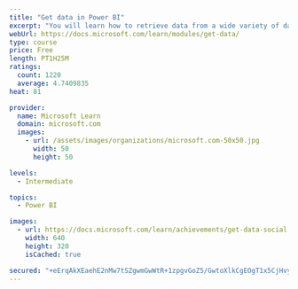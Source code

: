 ```yaml
---
title: "Get data in Power BI"
excerpt: "You will learn how to retrieve data from a wide variety of data sources, including Microsoft Excel, relational databases, and NoSQL data stores. You will also learn how to improve performance while retrieving data."
webUrl: https://docs.microsoft.com/learn/modules/get-data/
type: course
price: Free
length: PT1H25M
ratings:
  count: 1220
  average: 4.7409835
heat: 81

provider:
  name: Microsoft Learn
  domain: microsoft.com
  images:
    - url: /assets/images/organizations/microsoft.com-50x50.jpg
      width: 50
      height: 50

levels:
  - Intermediate

topics:
  - Power BI

images:
  - url: https://docs.microsoft.com/learn/achievements/get-data-social.png
    width: 640
    height: 320
    isCached: true

secured: "+eErqAkXEaehE2nMw7tSZgwmGwWtR+1zpgvGoZ5/GwtoXlkCgEOgT1x5CjHvytAOkCHJpWhZ7Q22Gz7bjfgwUsi0tfLgv5CTc5+86t5RpDl/lZRSCU/6x5/WcBb7mu3uycV2AKfvwshuSX+8J3CtSgYKzgn2kGUb9wHKjK5yInCl3jlgWufHRUSvZCVs2664jq8/pz1En+eO7a59nzzOqhcxR2E9pmc63pcUP8MIjZ9dfZjZghVzJtxbxgJuz75XyPdwWl84kq0xHU9qSxc25EtrAvpczH5C11g0HJqIdNX0siVU4iCd3NZ7/MrvxxeT5zjvQMFbvC8Aq09UPr/kVvwESreJbqPPmchhYcng7C+D1FdDKoTJ6x4EPDj9K/nE0S8HTPYuFEQgMT5I2Y9hawTEciWabPwIBAuc44OuUy8=;wvmtslwhkhnrRGaJKSTXhQ=="
---
```


